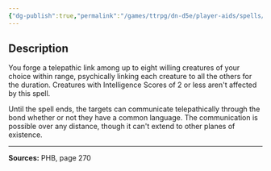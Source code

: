 ```yaml
---
{"dg-publish":true,"permalink":"/games/ttrpg/dn-d5e/player-aids/spells/level-5/rary-s-telepathic-bond/","tags":["TTRPG/DND/5e","verbal","somatic","material","ritual","Spell"],"noteIcon":""}
---
```



## Description
You forge a telepathic link among up to eight willing creatures of your choice within range, psychically linking each creature to all the others for the duration.
Creatures with Intelligence Scores of 2 or less aren't affected by this spell.

Until the spell ends, the targets can communicate telepathically through the bond whether or not they have a common language.
The communication is possible over any distance, though it can't extend to other planes of existence.

---

**Sources:** PHB, page 270
